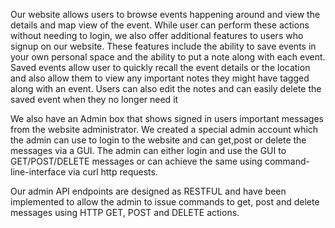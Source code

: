Our website allows users to browse events happening around and view the details and map view of the event. While user can perform 
these actions without needing to login, we also offer additional features to users who signup on our website. These features
include the ability to save events in your own personal space and the ability to put a note along with each event. 
Saved events allow user to quickly recall the event details or the location and also allow them to view any important notes they might
have tagged along with an event. Users can also edit the notes and can easily delete the saved event when they no longer need it

We also have an Admin box that shows signed in users important messages from the website administrator. We created a special
admin account which the admin can use to login to the website and can get,post or delete the messages via a GUI. The
admin can either login and use the GUI to GET/POST/DELETE messages or can achieve the same using command-line-interface via 
curl http requests.

Our admin API endpoints are designed as RESTFUL and have been implemented to allow the admin to issue commands to get, post and delete messages using HTTP GET, POST and DELETE actions. 
